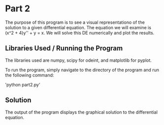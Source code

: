 # Part 2 

The purpose of this program is to see a visual representationo of
the solution to a given differential equation. The equation we
will examine is (x^2 + 4)y'' + y = x. We will solve this DE 
numerically and plot the results.

## Libraries Used / Running the Program

The libraries used are numpy, scipy for odeint, and matplotlib
for pyplot.

To run the program, simply navigate to the directory of the
program and run the following command:

'python part2.py'

## Solution

The output of the program displays the graphical solution to 
the differential equation.
